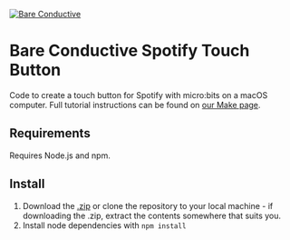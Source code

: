 [![Bare Conductive](http://bareconductive.com/assets/images/LOGO_256x106.png)](http://www.bareconductive.com/)

# Bare Conductive Spotify Touch Button

Code to create a touch button for Spotify with micro:bits on a macOS computer. Full tutorial instructions can be found on [our Make page](http://www.bareconductive.com/make/how-to-create-a-touch-button-for-spotify).

## Requirements

Requires Node.js and npm.

## Install

1. Download the [.zip](https://github.com/BareConductive/spotify_touch_button/archive/public.zip) or clone the repository to your local machine - if downloading the .zip, extract the contents somewhere that suits you.
1. Install node dependencies with `npm install`